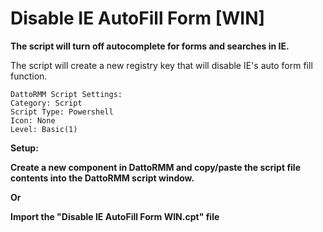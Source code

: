 # Disable IE AutoFill Form [WIN]
**The script will turn off autocomplete for forms and searches in IE.**

The script will create a new registry key that will disable IE's auto form fill function.

```
DattoRMM Script Settings:
Category: Script
Script Type: Powershell
Icon: None
Level: Basic(1)
```
**Setup:**

**Create a new component in DattoRMM and copy/paste the script file contents into the DattoRMM script window.**

**Or**

**Import the "Disable IE AutoFill Form WIN.cpt" file**
